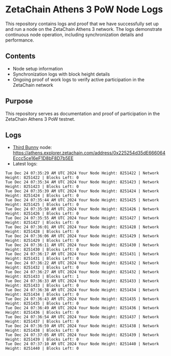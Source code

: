 # ZetaChain Athens 3 PoW Node Logs
This repository contains logs and proof that we have successfully set up and run a node on the ZetaChain Athens 3 network. The logs demonstrate continuous node operation, including synchronization details and performance.

## Contents
- Node setup information
- Synchronization logs with block height details
- Ongoing proof of work logs to verify active participation in the ZetaChain network

## Purpose
This repository serves as documentation and proof of participation in the ZetaChain Athens 3 PoW testnet.

## Logs

- [Third Bunny](https://thirdbunny.xyz/) node: https://athens.explorer.zetachain.com/address/0x225254d35dE666064Eccc5ce16eF1D8bF8D7b5EE
- Latest logs:
```
Tue Dec 24 07:35:29 AM UTC 2024 Your Node Height: 8251422 | Network Height: 8251422 | Blocks Left: 0
Tue Dec 24 07:35:34 AM UTC 2024 Your Node Height: 8251423 | Network Height: 8251423 | Blocks Left: 0
Tue Dec 24 07:35:39 AM UTC 2024 Your Node Height: 8251424 | Network Height: 8251424 | Blocks Left: 0
Tue Dec 24 07:35:44 AM UTC 2024 Your Node Height: 8251425 | Network Height: 8251425 | Blocks Left: 0
Tue Dec 24 07:35:50 AM UTC 2024 Your Node Height: 8251426 | Network Height: 8251426 | Blocks Left: 0
Tue Dec 24 07:35:55 AM UTC 2024 Your Node Height: 8251427 | Network Height: 8251427 | Blocks Left: 0
Tue Dec 24 07:36:01 AM UTC 2024 Your Node Height: 8251428 | Network Height: 8251428 | Blocks Left: 0
Tue Dec 24 07:36:06 AM UTC 2024 Your Node Height: 8251429 | Network Height: 8251429 | Blocks Left: 0
Tue Dec 24 07:36:11 AM UTC 2024 Your Node Height: 8251430 | Network Height: 8251430 | Blocks Left: 0
Tue Dec 24 07:36:17 AM UTC 2024 Your Node Height: 8251431 | Network Height: 8251431 | Blocks Left: 0
Tue Dec 24 07:36:22 AM UTC 2024 Your Node Height: 8251432 | Network Height: 8251432 | Blocks Left: 0
Tue Dec 24 07:36:27 AM UTC 2024 Your Node Height: 8251432 | Network Height: 8251433 | Blocks Left: 1
Tue Dec 24 07:36:33 AM UTC 2024 Your Node Height: 8251433 | Network Height: 8251433 | Blocks Left: 0
Tue Dec 24 07:36:38 AM UTC 2024 Your Node Height: 8251434 | Network Height: 8251434 | Blocks Left: 0
Tue Dec 24 07:36:43 AM UTC 2024 Your Node Height: 8251435 | Network Height: 8251435 | Blocks Left: 0
Tue Dec 24 07:36:49 AM UTC 2024 Your Node Height: 8251436 | Network Height: 8251436 | Blocks Left: 0
Tue Dec 24 07:36:54 AM UTC 2024 Your Node Height: 8251437 | Network Height: 8251437 | Blocks Left: 0
Tue Dec 24 07:36:59 AM UTC 2024 Your Node Height: 8251438 | Network Height: 8251438 | Blocks Left: 0
Tue Dec 24 07:37:05 AM UTC 2024 Your Node Height: 8251439 | Network Height: 8251439 | Blocks Left: 0
Tue Dec 24 07:37:10 AM UTC 2024 Your Node Height: 8251440 | Network Height: 8251440 | Blocks Left: 0
```

